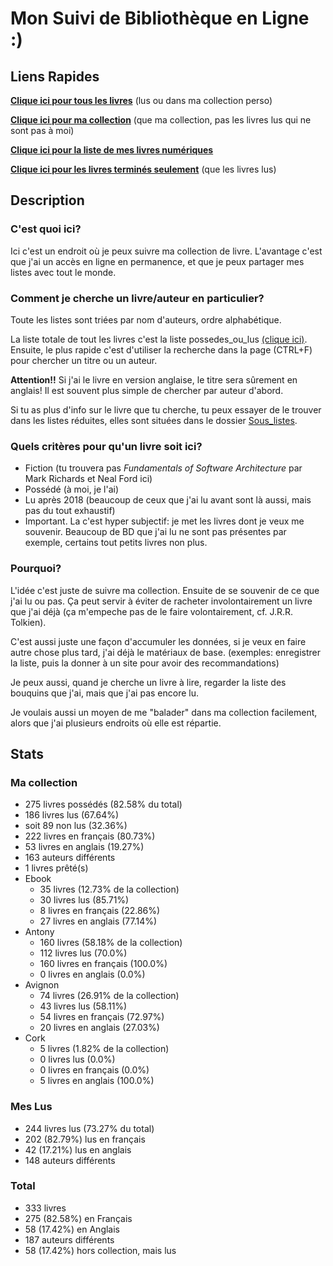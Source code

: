# Mon Suivi de Bibliothèque en Ligne :)

## Liens Rapides

[**Clique ici pour tous les livres**](possedes_ou_lus.md) (lus ou dans ma collection perso)

[**Clique ici pour ma collection**](Sous_listes/possedes.md) (que ma collection, pas les livres lus qui ne sont pas à moi)

[**Clique ici pour la liste de mes livres numériques**](Sous_listes/ebook.md)

[**Clique ici pour les livres terminés seulement**](Sous_listes/lus.md) (que les livres lus)

## Description

### C'est quoi ici?

Ici c'est un endroit où je peux suivre ma collection de livre. L'avantage c'est que j'ai un accès en ligne en
permanence, et que je peux partager mes listes avec tout le monde.

### Comment je cherche un livre/auteur en particulier?

Toute les listes sont triées par nom d'auteurs, ordre alphabétique.

La liste totale de tout les livres c'est la liste possedes_ou_lus [(clique ici)](possedes_ou_lus.md). Ensuite, le plus
rapide c'est d'utiliser la recherche dans la page (CTRL+F) pour chercher un titre ou un auteur.

**Attention!!** Si j'ai le livre en version anglaise, le titre sera sûrement en anglais!
Il est souvent plus simple de chercher par auteur d'abord.

Si tu as plus d'info sur le livre que tu cherche, tu peux essayer de le trouver dans les listes réduites, elles sont
situées dans le dossier [Sous_listes](Sous_listes/README.md).

### Quels critères pour qu'un livre soit ici?

- Fiction (tu trouvera pas *Fundamentals of Software Architecture* par Mark Richards et Neal Ford ici)
- Possédé (à moi, je l'ai)
- Lu après 2018 (beaucoup de ceux que j'ai lu avant sont là aussi, mais pas du tout exhaustif)
- Important. La c'est hyper subjectif: je met les livres dont je veux me souvenir. Beaucoup de BD que j'ai lu ne
sont pas présentes par exemple, certains tout petits livres non plus.

### Pourquoi?

L'idée c'est juste de suivre ma collection. Ensuite de se souvenir de ce que j'ai lu ou pas. Ça peut servir à éviter de
racheter involontairement un livre que j'ai déjà (ça m'empeche pas de le faire volontairement, cf. J.R.R. Tolkien).

C'est aussi juste une façon d'accumuler les données, si je veux en faire autre chose plus tard, j'ai déjà le matériaux
de base. (exemples: enregistrer la liste, puis la donner à un site pour avoir des recommandations)

Je peux aussi, quand je cherche un livre à lire, regarder la liste des bouquins que j'ai, mais que j'ai pas encore lu.

Je voulais aussi un moyen de me "balader" dans ma collection facilement, alors que j'ai plusieurs endroits où elle est
répartie.

<!-- Everything after this line is auto-generated -->
## Stats

### Ma collection

- 275 livres possédés (82.58% du total)
- 186 livres lus (67.64%)
- soit 89 non lus (32.36%)
- 222 livres en français (80.73%)
- 53 livres en anglais (19.27%)
- 163 auteurs différents
- 1 livres prêté(s)
- Ebook
    - 35 livres (12.73% de la collection)
    - 30 livres lus (85.71%)
    - 8 livres en français (22.86%)
    - 27 livres en anglais (77.14%)
- Antony
    - 160 livres (58.18% de la collection)
    - 112 livres lus (70.0%)
    - 160 livres en français (100.0%)
    - 0 livres en anglais (0.0%)
- Avignon
    - 74 livres (26.91% de la collection)
    - 43 livres lus (58.11%)
    - 54 livres en français (72.97%)
    - 20 livres en anglais (27.03%)
- Cork
    - 5 livres (1.82% de la collection)
    - 0 livres lus (0.0%)
    - 0 livres en français (0.0%)
    - 5 livres en anglais (100.0%)

### Mes Lus

- 244 livres lus (73.27% du total)
- 202 (82.79%) lus en français
- 42 (17.21%) lus en anglais
- 148 auteurs différents

### Total

- 333 livres
- 275 (82.58%) en Français
- 58 (17.42%) en Anglais
- 187 auteurs différents
- 58 (17.42%) hors collection, mais lus
